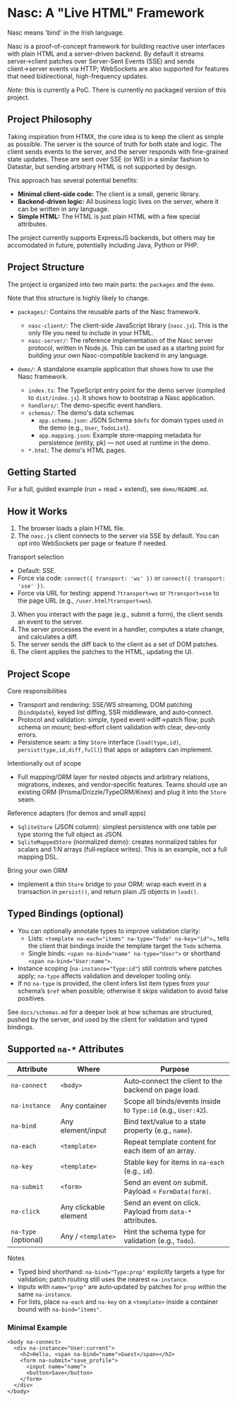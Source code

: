 # Nasc: A "Live HTML" Framework

Nasc means 'bind' in the Irish language.

Nasc is a proof-of-concept framework for building reactive user interfaces with plain HTML and a server-driven backend. By default it streams server→client patches over Server‑Sent Events (SSE) and sends client→server events via HTTP; WebSockets are also supported for features that need bidirectional, high-frequency updates.

*Note:* this is currently a PoC. There is currently no packaged version of this project.

## Project Philosophy

Taking inspiration from HTMX, the core idea is to keep the client as simple as possible. The server is the source of truth for both state and logic. The client sends events to the server, and the server responds with fine-grained state updates. These are sent over SSE (or WS) in a similar fashion to Datastar, but sending arbitrary HTML is not supported by design.

This approach has several potential benefits:

* **Minimal client-side code:** The client is a small, generic library.
* **Backend-driven logic:** All business logic lives on the server, where it can be written in any language.
* **Simple HTML:** The HTML is just plain HTML with a few special attributes.

The project currently supports ExpressJS backends, but others may be accomodated in future, potentially including Java, Python or PHP.

## Project Structure

The project is organized into two main parts: the `packages` and the `demo`.

Note that this structure is highly likely to change.

* `packages/`: Contains the reusable parts of the Nasc framework.
  * `nasc-client/`: The client-side JavaScript library (`nasc.js`). This is the only file you need to include in your HTML.
  * `nasc-server/`: The reference implementation of the Nasc server protocol, written in Node.js. This can be used as a starting point for building your own Nasc-compatible backend in any language.

* `demo/`: A standalone example application that shows how to use the Nasc framework.
  * `index.ts`: The TypeScript entry point for the demo server (compiled to `dist/index.js`). It shows how to bootstrap a Nasc application.
  * `handlers/`: The demo-specific event handlers.
  * `schemas/`: The demo's data schemas
    * `app.schema.json`: JSON Schema `$defs` for domain types used in the demo (e.g., `User`, `TodoList`).
    * `app.mapping.json`: Example store-mapping metadata for persistence (entity, pk) — not used at runtime in the demo.
  * `*.html`: The demo's HTML pages.

## Getting Started

For a full, guided example (run + read + extend), see `demo/README.md`.

## How it Works

1. The browser loads a plain HTML file.
2. The `nasc.js` client connects to the server via SSE by default. You can opt into WebSockets per page or feature if needed.

Transport selection

* Default: SSE.
* Force via code: `connect({ transport: 'ws' })` or `connect({ transport: 'sse' })`.
* Force via URL for testing: append `?transport=ws` or `?transport=sse` to the page URL (e.g., `/user.html?transport=ws`).

3. When you interact with the page (e.g., submit a form), the client sends an event to the server.
4. The server processes the event in a handler, computes a state change, and calculates a diff.
5. The server sends the diff back to the client as a set of DOM patches.
6. The client applies the patches to the HTML, updating the UI.

## Project Scope

Core responsibilities

* Transport and rendering: SSE/WS streaming, DOM patching (`bindUpdate`), keyed list diffing, SSR middleware, and auto‑connect.
* Protocol and validation: simple, typed event→diff→patch flow; push schema on mount; best‑effort client validation with clear, dev‑only errors.
* Persistence seam: a tiny `Store` interface (`load(type,id)`, `persist(type,id,diff,full)`) that apps or adapters can implement.

Intentionally out of scope

* Full mapping/ORM layer for nested objects and arbitrary relations, migrations, indexes, and vendor‑specific features. Teams should use an existing ORM (Prisma/Drizzle/TypeORM/Knex) and plug it into the `Store` seam.

Reference adapters (for demos and small apps)

* `SqliteStore` (JSON column): simplest persistence with one table per type storing the full object as JSON.
* `SqliteMappedStore` (normalized demo): creates normalized tables for scalars and 1:N arrays (full‑replace writes). This is an example, not a full mapping DSL.

Bring your own ORM

* Implement a thin `Store` bridge to your ORM: wrap each event in a transaction in `persist()`, and return plain JS objects in `load()`.

## Typed Bindings (optional)

* You can optionally annotate types to improve validation clarity:
  * Lists: `<template na-each="items" na-type="Todo" na-key="id">…` tells the client that bindings inside the template target the `Todo` schema.
  * Single binds: `<span na-bind="name" na-type="User">` or shorthand `<span na-bind="User:name">`.
* Instance scoping (`na-instance="Type:id"`) still controls where patches apply; `na-type` affects validation and developer tooling only.
* If no `na-type` is provided, the client infers list item types from your schema’s `$ref` when possible; otherwise it skips validation to avoid false positives.

See `docs/schemas.md` for a deeper look at how schemas are structured, pushed by the server, and used by the client for validation and typed bindings.

## Supported `na-*` Attributes

| Attribute            | Where                 | Purpose                                                        |
|----------------------|-----------------------|----------------------------------------------------------------|
| `na-connect`         | `<body>`              | Auto‑connect the client to the backend on page load.          |
| `na-instance`        | Any container         | Scope all binds/events inside to `Type:id` (e.g., `User:42`). |
| `na-bind`            | Any element/input     | Bind text/value to a state property (e.g., `name`).           |
| `na-each`            | `<template>`          | Repeat template content for each item of an array.            |
| `na-key`             | `<template>`          | Stable key for items in `na-each` (e.g., `id`).               |
| `na-submit`          | `<form>`              | Send an event on submit. Payload = `FormData(form)`.          |
| `na-click`           | Any clickable element | Send an event on click. Payload from `data-*` attributes.     |
| `na-type` (optional) | Any / `<template>`    | Hint the schema type for validation (e.g., `Todo`).           |

Notes
* Typed bind shorthand: `na-bind="Type:prop"` explicitly targets a type for validation; patch routing still uses the nearest `na-instance`.
* Inputs with `name="prop"` are auto‑updated by patches for `prop` within the same `na-instance`.
* For lists, place `na-each` and `na-key` on a `<template>` inside a container bound with `na-bind="items"`.

### Minimal Example

```
<body na-connect>
  <div na-instance="User:current">
    <h2>Hello, <span na-bind="name">Guest</span></h2>
    <form na-submit="save_profile">
      <input name="name">
      <button>Save</button>
    </form>
  </div>
</body>
```
